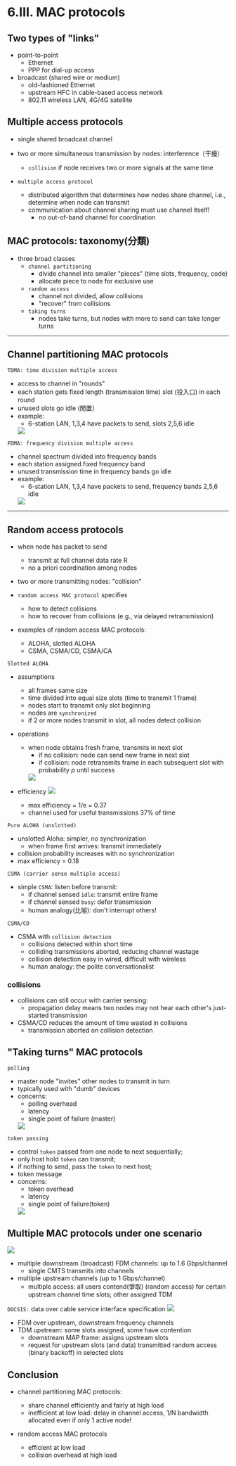 # 6.III. MAC protocols

## Two types of "links"

* point-to-point
    * Ethernet
    * PPP for dial-up access
* broadcast (shared wire or medium)
    * old-fashioned Ethernet
    * upstream HFC in cable-based access network
    * 802.11 wireless LAN, 4G/4G satellite

## Multiple access protocols

* single shared broadcast channel
* two or more simultaneous transmission by nodes: interference（干擾）
    * `collision` if node receives two or more signals at the same time

* `multiple access protocol`
    * distributed algorithm that determines how nodes share channel, i.e., determine when node can transmit
    * communication about channel sharing must use channel itself!
        * no out-of-band channel for coordination

## MAC protocols: taxonomy(分類)

* three broad classes
    * `channel partitioning`
        * divide channel into smaller "pieces" (time slots, frequency, code)
        * allocate piece to node for exclusive use
    * `random access`
        * channel not divided, allow collisions
        * "recover" from collisions
    * `taking turns`
        * nodes take turns, but nodes with more to send can take longer turns

---
## Channel partitioning MAC protocols

`TDMA: time division multiple access`
* access to channel in "rounds"
* each station gets fixed length (transmission time) slot (投入口) in each round 
* unused slots go idle (閒置）
* example:
    * 6-station LAN, 1,3,4 have packets to send, slots 2,5,6 idle
    <img src=imgs/TDMA.png>

`FDMA: frequency division multiple access`
* channel spectrum divided into frequency bands
* each station assigned fixed frequency band
* unused transmission time in frequency bands go idle
* example:
    * 6-station LAN, 1,3,4 have packets to send, frequency bands 2,5,6 idle
    <img src="imgs/FDMA.png">
---
## Random access protocols

* when node has packet to send
    * transmit at full channel data rate R
    * no a priori coordination among nodes

* two or more transmitting nodes: "collision"

* `random access MAC protocol` specifies
    * how to detect collisions
    * how to recover from collisions (e.g., via delayed retransmission)

* examples of random access MAC protocols:
    * ALOHA, slotted ALOHA
    * CSMA, CSMA/CD, CSMA/CA

`Slotted ALOHA`

* assumptions
    * all frames same size
    * time divided into equal size slots (time to transmit 1 frame)
    * nodes start to transmit only slot beginning
    * nodes are `synchronized`
    * if 2 or more nodes transmit in slot, all nodes detect collision

* operations
    * when node obtains fresh frame, transmits in next slot
        * if no collision: node can send new frame in next slot
        * if collision: node retransmits frame in each subsequent slot with probability ${p}$ until success
        <img src=imgs/slotted_ALOHA.png>

* efficiency
    <img src=imgs/slotted_ALOHA_efficiency.png>

    * max efficiency = 1/e = 0.37
    * channel used for useful transmissions 37% of time

`Pure ALOHA (unslotted)`

* unslotted Aloha: simpler, no synchronization
    * when frame first arrives: transmit immediately
* collision probability increases with no synchronization
* max efficiency = 0.18

`CSMA (carrier sense multiple access)`

* simple `CSMA`: listen before transmit:
    * if channel sensed `idle`: transmit entire frame
    * if channel sensed `busy`: defer transmission
    * human analogy(比喻): don't interrupt others!

`CSMA/CD`
* CSMA with `collision detection`
    * collisions detected within short time
    * colliding transmissions aborted, reducing channel wastage
    * collision detection easy in wired, difficult with wireless
    * human analogy: the polite conversationalist

### collisions
* collisions can still occur with carrier sensing:
    * propagation delay means two nodes may not hear each other's just-started transmission
* CSMA/CD reduces the amount of time wasted in collisions
    * transmission aborted on collision detection


## "Taking turns" MAC protocols

`polling`
* master node "invites" other nodes to transmit in turn
* typically used with "dumb" devices
* concerns:
    * polling overhead
    * latency
    * single point of failure (master)
    <img src = imgs/polling.png>

`token passing`
* control `token` passed from one node to next sequentially;
* only host hold `token` can transmit;
* if nothing to send, pass the `token` to next host;
* token message
* concerns:
    * token overhead
    * latency
    * single point of failure(token)
    <img src=imgs/token.png>

## Multiple MAC protocols under one scenario
<img src=imgs/MAC_scenario.png>

* multiple downstream (broadcast) FDM channels: up to 1.6 Gbps/channel
    * single CMTS transmits into channels
* multiple upstream channels (up to 1 Gbps/channel)
    * multiple access: all users contend(爭取) (random access) for certain upstream channel time slots; other assigned TDM

`DOCSIS:` data over cable service interface specification
<img src=imgs/DOCSIS.png>

* FDM over upstream, downstream frequency channels
* TDM upstream: some slots assigned, some have contention
    * downstream MAP frame: assigns upstream slots
    * request for upstream slots (and data) transmitted random access (binary backoff) in selected slots



## Conclusion
* channel partitioning MAC protocols:
    * share channel efficiently and fairly at high load
    * inefficient at low load: delay in channel access, 1/N bandwidth allocated even if only 1 active node!

* random access MAC protocols
    * efficient at low load
    * collision overhead at high load
